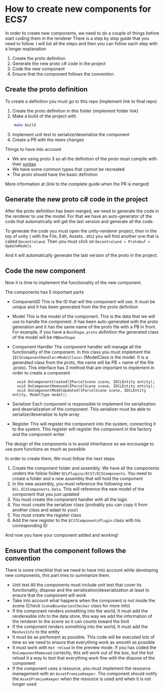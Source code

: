 # How to create new components for ECS7

In order to create new components, we need to do a couple of things before start coding them in the renderer
There is a step by step guide that you need to follow. I will list all the steps and then you can follow each step with a longer explanation

1. Create the proto definition
2. Generate the new proto c# code in the project
3. Code the new component
4. Ensure that the component follows the convention


## Create the proto definition

To create a definition you must go to this repo (implement link to final repo)

1. Create the proto definition in this folder (implement folder link)
2. Make a build of the project with 
```sh
    make build
```
3. Implement unit test to serialize/deserialize the component
4. Create a PR with the news changes

Things to have into account
- We are using proto 3 so all the definition of the proto must compile with their [syntax](https://developers.google.com/protocol-buffers/docs/proto3/)
- We have some common types that cannot be recreated
- The proto should have the basic definition

More information at (link to the complete guide when the PR is merged)

## Generate the new proto c# code in the project

After the proto definition has been merged, we need to generate the code in the renderer to use the model.
For that we have an auto-generator of the code that automatically will get the last version and generate all the code.

To generate the code you must open the unity-renderer project, then in the top of unity ( with the File, Edit, Assets...etc) you will find another one that is called `Decentraland`. Then you must click on `Decentraland > Protobuf > UpdateModels`

And it will automatically generate the last version of the proto in the project.

## Code the new component

Now it is time to implement the functionality of the new component. 

The components has 5 important parts 

- ComponentID
This is the ID that will the component will use. It must be unique and it has been generated from the the proto definition

- Model
This is the model of the component. This is the data that we will use to handle the component. It has been auto-generated with the proto generation and it has the same name of the proto file with a PB in front. For example, if you have a `BoxShape.proto` definition the generated class of the model will be `PBBoxShape`

- Component Handler
The component handler will manage all the functionality of the component. In this class you must implement the `IECSComponentHandler<ModelClass>` (ModelClass is the model. It is a generated class from the proto, the name will be PB + name of the file .proto).
This interface has 3 method that are important to implement in order to create a component 

        void OnComponentCreated(IParcelScene scene, IDCLEntity entity);
        void OnComponentRemoved(IParcelScene scene, IDCLEntity entity);
        void OnComponentModelUpdated(IParcelScene scene, IDCLEntity entity, ModelType model);


- Serializer
Each component is responsible to implement his serialization and deserialization of the component. This serializer must be able to serialize/deserialize to byte array 
- Register
This will register the component into the system, connecting it to the system. This register will register the component in the factory and the component writer

The design of the components is to avoid inheritance so we encourage to use pure functions as much as possible

In order to create them, We must follow the next steps

1. Create the component folder and assembly. We have all the components unders the follow folder `DCLPlugins/ECS7/ECSComponents`.
You need to create a folder and a new assembly that will hold the component
2. In the new assembly, you must reference the following one `DCL.ECSComponents.Data`. This will reference the new model of the component that you just updated
3. You must create the component handler with all the logic 
4. You must create the serializer class (probably you can copy it from another class and adapt to your)
5. You must create the register class
6. Add the new register to the `ECS7ComponentsPlugin` class with his corresponding ID

And now you have your component added and working!

## Ensure that the component follows the convention
There is some checklist that we need to have into account while developing new components, this part tries to summarize them.

- Unit test
All the components must include unit test that cover its functionality, dispose and the serialization/deserialization at least to ensure that the component will work
- Take into account what happens when the component is not inside the scene (Check `SceneBoundariesChecker` class for more info)
- If the component renders something into the world, It must add the rendereable info to the data store, this way we add the information of the renderer to the scene so it can counts toward the limit
- If the component renders something into the world, It must add the `MeshesInfo` to the entity
- It must be as perfomant as possible. This code will be executed lots of time so we need to ensure that everything work as smooth as possible
- It must work with `Hot reload` in the preview mode. If you has coded the `OnComponentRemoved` correctly, this will work out of the box, but the hot reload it a way to test that everything work fine with the dispose of the component
- If the component uses a resource, you must implement the resource management with an `AssetPromiseKeeper`. The component should notify the `AssetPromiseKeeper` when the resource is used and when it is not longer used


